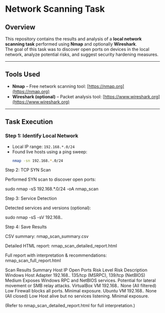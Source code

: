 # Network Scanning Task

## Overview
This repository contains the results and analysis of a **local network scanning task** performed using **Nmap** and optionally **Wireshark**.  
The goal of this task was to discover open ports on devices in the local network, analyze potential risks, and suggest security hardening measures.

---

## Tools Used
- **Nmap** – Free network scanning tool: [https://nmap.org](https://nmap.org)
- **Wireshark (optional)** – Packet analysis tool: [https://www.wireshark.org](https://www.wireshark.org)

---

## Task Execution

### Step 1: Identify Local Network
- Local IP range: `192.168.*.0/24`
- Found live hosts using a ping sweep:  
  ```bash
  nmap -sn 192.168.*.0/24
Step 2: TCP SYN Scan

Performed SYN scan to discover open ports:

sudo nmap -sS 192.168.*.0/24 -oA nmap_scan

Step 3: Service Detection

Detected services and versions (optional):

sudo nmap -sS -sV 192.168.*.*

Step 4: Save Results

CSV summary: nmap_scan_summary.csv

Detailed HTML report: nmap_scan_detailed_report.html

Full report with interpretation & recommendations: nmap_scan_full_report.html

Scan Results Summary
Host	IP	Open Ports	Risk Level	Risk Description
Windows Host Adapter	192.168.*.*	135/tcp (MSRPC), 139/tcp (NetBIOS)	Medium	Exposes Windows RPC and NetBIOS services. Potential for lateral movement or SMB relay attacks.
VirtualBox VM	192.168.*.*	None (All filtered)	Low	Firewall blocks all ports. Minimal exposure.
Ubuntu VM	192.168.*.*	None (All closed)	Low	Host alive but no services listening. Minimal exposure.

(Refer to nmap_scan_detailed_report.html for full interpretation.)
